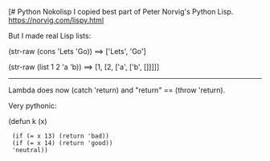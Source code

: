 [# Python Nokolisp
I copied best part of Peter Norvig's Python Lisp. https://norvig.com/lispy.html

But I made real Lisp lists:

(str-raw (cons 'Lets 'Go)) ==> ['Lets', 'Go']

(str-raw (list 1 2 'a 'b)) ==> [1, [2, ['a', ['b', []]]]]

-----
Lambda does now (catch 'return) and "return" == (throw 'return).

Very pythonic:

(defun k (x)

     (if (= x 13) (return 'bad))
     (if (= x 14) (return 'good))
     'neutral))
     
